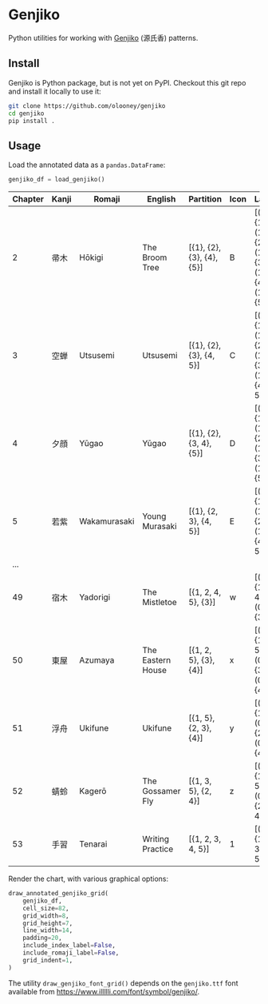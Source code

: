 # Genjiko

Python utilities for working with [Genjiko][G] (源氏香) patterns.

## Install

Genjiko is Python package, but is not yet on PyPI. Checkout this git repo
and install it locally to use it:

```bash
git clone https://github.com/olooney/genjiko
cd genjiko
pip install .
```

## Usage

Load the annotated data as a `pandas.DataFrame`:
```python
genjiko_df = load_genjiko()
```

| Chapter | Kanji  | Romaji        | English            | Partition                       | Icon | Layout                                                       | Color |
|---------|--------|---------------|--------------------|---------------------------------|------|--------------------------------------------------------------|-------|
| 2       | 帚木   | Hōkigi        | The Broom Tree     | [{1}, {2}, {3}, {4}, {5}]       | B    | [(1.0, {1}), (1.0, {2}), (1.0, {3}), (1.0, {4}), (1.0, {5})] | black |
| 3       | 空蝉   | Utsusemi      | Utsusemi           | [{1}, {2}, {3}, {4, 5}]         | C    | [(1.0, {1}), (1.0, {2}), (1.0, {3}), (1.0, {4, 5})]          | black |
| 4       | 夕顔   | Yūgao         | Yūgao              | [{1}, {2}, {3, 4}, {5}]         | D    | [(1.0, {1}), (1.0, {2}), (1.0, {3, 4}), (1.0, {5})]          | black |
| 5       | 若紫   | Wakamurasaki  | Young Murasaki     | [{1}, {2, 3}, {4, 5}]           | E    | [(1.0, {1}), (1.0, {2, 3}), (1.0, {4, 5})]                   | black |
| ...     |
| 49      | 宿木   | Yadorigi      | The Mistletoe      | [{1, 2, 4, 5}, {3}]             | w    | [(1.0, {1, 2, 4, 5}), (0.8, {3})]                            | black |
| 50      | 東屋   | Azumaya       | The Eastern House  | [{1, 2, 5}, {3}, {4}]           | x    | [(1.0, {1, 2, 5}), (0.8, {3}), (0.8, {4})]                   | black |
| 51      | 浮舟   | Ukifune       | Ukifune            | [{1, 5}, {2, 3}, {4}]           | y    | [(1.0, {1, 5}), (0.8, {2, 3}), (0.8, {4})]                   | black |
| 52      | 蜻蛉   | Kagerō        | The Gossamer Fly   | [{1, 3, 5}, {2, 4}]             | z    | [(1.0, {1, 3, 5}), (0.8, {2, 4})]                            | black |
| 53      | 手習   | Tenarai       | Writing Practice   | [{1, 2, 3, 4, 5}]               | 1    | [(1.0, {1, 2, 3, 4, 5})]                                     | black |

Render the chart, with various graphical options:

```python
draw_annotated_genjiko_grid(
    genjiko_df,
    cell_size=82,
    grid_width=8,
    grid_height=7,
    line_width=14,
    padding=20,
    include_index_label=False,
    include_romaji_label=False,
    grid_indent=1,
)
```

The utility `draw_genjiko_font_grid()` depends on the `genjiko.ttf` font 
available from https://www.illllli.com/font/symbol/genjiko/.

[G]: https://www.oranlooney.com/post/genji-ko/
